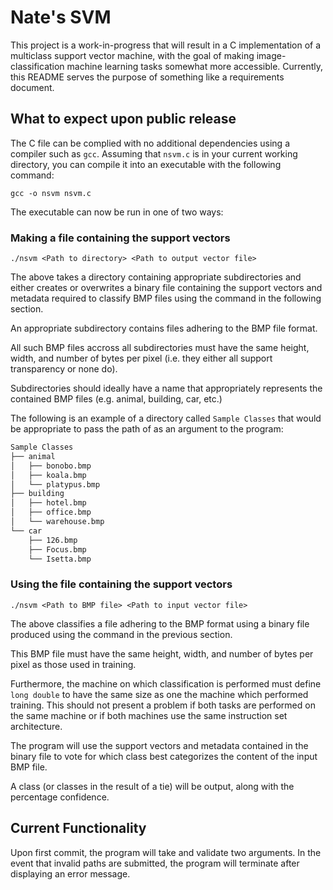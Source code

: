 # Nate's SVM

This project is a work-in-progress that will result in a C implementation of a multiclass support vector machine, 
with the goal of making image-classification machine learning tasks somewhat more accessible. Currently, this 
README serves the purpose of something like a requirements document.

## What to expect upon public release

The C file can be complied with no additional dependencies using a compiler such as `gcc`.
Assuming that `nsvm.c` is in your current working directory, you can compile it into an executable with the 
following command:

`gcc -o nsvm nsvm.c`

The executable can now be run in one of two ways:

### Making a file containing the support vectors

`./nsvm <Path to directory> <Path to output vector file>`

The above takes a directory containing appropriate subdirectories and either creates or overwrites a binary 
file containing the support vectors and metadata required to classify BMP files using the command in the 
following section.

An appropriate subdirectory contains files adhering to the BMP file format.

All such BMP files accross all subdirectories must have the same height, width, and number of bytes per pixel (i.e.
they either all support transparency or none do).

Subdirectories should ideally have a name that appropriately represents the contained BMP files (e.g. animal, building, car, etc.)

The following is an example of a directory called `Sample Classes` that would be appropriate to pass the path of as an argument to the program:

```bash
Sample Classes
├── animal
│   ├── bonobo.bmp
│   ├── koala.bmp
│   └── platypus.bmp
├── building
│   ├── hotel.bmp
│   ├── office.bmp
│   └── warehouse.bmp
└── car
    ├── 126.bmp
    ├── Focus.bmp
    └── Isetta.bmp
```

### Using the file containing the support vectors

`./nsvm <Path to BMP file> <Path to input vector file>`

The above classifies a file adhering to the BMP format using a binary file produced using the command in the 
previous section.

This BMP file must have the same height, width, and number of bytes per pixel as those used in training.

Furthermore, the machine on which classification is performed must define `long double` to have the same size 
as one the machine which performed training. This should not present a problem if both tasks are performed on 
the same machine or if both machines use the same instruction set architecture.

The program will use the support vectors and metadata contained in the binary file to vote for which class best
categorizes the content of the input BMP file.

A class (or classes in the result of a tie) will be output, along with the percentage confidence.

## Current Functionality

Upon first commit, the program will take and validate two arguments. 
In the event that invalid paths are submitted, the program will terminate after displaying an error message.

